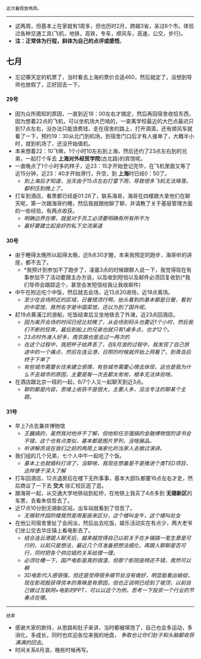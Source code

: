 	这次暑假放两周。
---
+ 这两周，但基本上在家就有1周多，但也历时2月，跨越3省，呆过6个市。体验过各种交通工具(飞机，地铁，高铁，专车，顺风车，高速，公交，步行)。
+ **注：正常体为行程，斜体为自己的点评或感悟**。

##  七月
+ 忘记哪天定的机票了，当时看去上海的票价合适460，然后就定了，没想到导师也放假了，正好回去一下。

####  29号
+ 因为众所周知的原因，一直到近18：00左右才搞定，然后再回宿舍收拾东西，因为想着22点的飞机，可以坐机场大巴啥的，一查离学校最近的大巴点最迟只到17点左右，没办法只能浪费钱，走在宿舍的路上，打开滴滴，还有顺风车就看了一下，预约19：30从北门到机场，到宿舍门口后才有人接单了，大概半小时，就到机场了，还没开始值机。
+ 本来想着22：10飞嘛，1个小时10左右到上海，然后还约了23点左右到的兄弟，一起打个车去 **上海对外经贸学院**(古北路)的宾馆呢。
+ 一直晚点了1个小时多的样子，近23：15才开始登记完毕，在飞机里面又等了近15分钟，近23：40才开始滑行，升空，到 **上海**时已经0：50了。
	+ *到上海后才知道，当天由于15点左右打雷下雨，导致很多飞机无法降落，都积压到晚上了。*
+ 打车到酒店，看票都已经是01:26了，联系海哥，海哥在四楼跟大拿他们在聊天呢，第一次跟海哥约睡，然后我就跟他聊了聊，并请教了关于基层管理方面的一些经验，有两点收获。
	+ *明确边界在哪，就是对于员工必须要明确有所有所不为*
	+ *最好要建立起良好的私下交流渠道*

####  30号
+ 由于睡得太晚所以起得太晚，近9点30才醒，本来我预定的跑步，海哥听的讲座，都不去了。
	+ *我预计到参加不了跑步了，凌晨3点的时候跟群人说一下，我觉得现在有事参加不了活动要跟主办方说，以及收到短信以及邮件必须回复收到(*我们导师会跟踪这个，甚至会发短信给我让我收邮件)
+ 中午在附近吃个中饭，然后就去会场，近13点20进场，近18点离场。
	+ *至少在会场附近的区域，日餐很流行啊，抬头看到的基本都是日餐，看到的中菜馆，竟然名字是中国菜馆，还以为到了国外呢。*
+ 赶19点黄浦江的游船，吃饭结束后又坐地铁去了外滩，近23点回酒店。
	+ *因为离开会场的时间已经比较晚了，从会场到码头也要近1个小时，然后我们不断的狂奔，最后到船上的兄弟也就只有1桌多点，也才12个。*
	+ *23点时外滩人好多，南京路也是去过一两次的*
	+ *在这个过程中，我把杯子给弄丢了，在8月浪的过程中，我发现了自己旅途中的一个痛点，然后在连云港，日照的时候就开始上网看了，到青岛后终于下单了*
	+ *有些城市需要长住来建立感情，有些城市需要心情去体现，这也是我为什么不去城市的原因，主要是每一次去都太匆匆，根本无法体验啥。*
+ 在酒店跟北京一班的一起，6/7个人又一起聊天到近3点。
	+ *聊的都是内容，思维上收获不是很大，主要人多，没法专注的聊某个主题。*

####  31号
+ 早上7点去兼并博物馆
	+ *王巍搞的，虽然我对他并不了解，但他和任志强搞的金融博物馆的读书会不错，这个也有点类似，基本都是图片罗列，没啥展品。*
	+ *听讲解员说在我们之前的两周上海家化的当家人去做过演讲。*
+ 我们组的几个兄弟，七个人中午一起吃了个饭。
	+ *基本上也就插科打诨了，没聊啥，我现在想着是不是推进个类TED项目，这样便于深入了解*
+ 打车回酒店，12点退房后在楼下无所事事，基本大部队都要16点左右才走，然后商议了一下去 **交大** 徐汇校区逛了逛。
+ 跟海哥一起，从交通大学地铁站到虹桥，在地铁上我买了4点多到 **无锡新区**的车票，去看朱信哲去了。
+ 近17点10分到无锡新区站，出车站就看到了信哲了。
	+ *无锡软件园的楼竟然是用星座来区分，这个楼叫金牛，这个楼叫处女*
+ 在他公司宿舍里扯了会闲淡，然后出去吃饭，娱乐活动实在有点少，两大老爷们坐公交去华庄镇上看电影去了。
	+ *结合连云港跟人聊天后，越来越觉得自己以前关于在乡镇搞一笔生意是可行的，以前只是想法，最近几个月准备把想法细化，再跟人聊聊是否可行，同时把各个供应链的关系给理一理。*
	+ *必须吐槽一下，国产电影是真的很渣，但那个影院座椅还不错，竟然可以躺*
	+ *3D电影代入感很强，但还是觉得很多细节处没有做好，明显能看出破绽，现在影视股获得资本的青睐是有原因，但也正说明已经到了坡顶，以前自己做过互联网+电影的PPT，可以以这个为例，思考一下投资一个行业的节奏点在哪*。

---
	结束
+ 感谢大家的款待，从思路和肚子来讲，当时都被填饱了，自己也会多运动，多消化，多成长，同时也欢迎各位来我的地盘， *争取也让你们肚子和头脑都收获满满的回去*。
+ 时间关系8月浪，晚些时候再写。